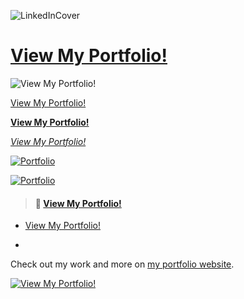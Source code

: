 ![LinkedInCover](https://github.com/ArtanBajqinca/ArtanBajqinca/assets/72929040/7b17f71d-4343-4478-82a6-3f0b9318c6cf)

# [View My Portfolio!](https://artanbajqinca.se)


![View My Portfolio!](https://artanbajqinca.se)


[View My Portfolio!](https://artanbajqinca.se)


**[View My Portfolio!](https://artanbajqinca.se)**


*[View My Portfolio!](https://artanbajqinca.se)*


[![Portfolio](https://www.artanbajqinca.se/img/Logo.svg)](https://artanbajqinca.se)


[![Portfolio](https://example.com/path/to/your/logo.png)](https://artanbajqinca.se)


> #### 🌟 [View My Portfolio!](https://artanbajqinca.se)
>
> 
- [View My Portfolio!](https://artanbajqinca.se)

- 
Check out my work and more on [my portfolio website](https://artanbajqinca.se).

[![View My Portfolio!](https://www.artanbajqinca.se/img/Logo.svg)](https://artanbajqinca.se)




